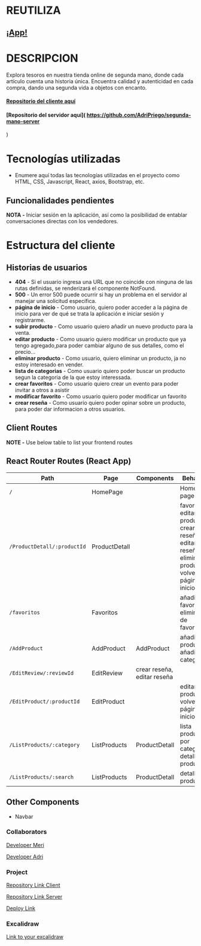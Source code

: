 # REUTILIZA

## [¡App!](https://project-segunda-mano.netlify.app/)

# DESCRIPCION
Explora tesoros  en nuestra tienda online de segunda mano, donde cada artículo cuenta una historia única. Encuentra calidad y autenticidad en cada compra, dando una segunda vida a objetos con encanto.

#### [Repositorio del cliente aquí]( https://github.com/meritxellavila/segunda-mano-client-)
#### [Repositorio del servidor aquí]( https://github.com/AdriPriego/segunda-mano-server
)

# Tecnologías utilizadas

- Enumere aquí todas las tecnologías utilizadas en el proyecto como  HTML, CSS, Javascript, React, axios, Bootstrap, etc.

## Funcionalidades pendientes

**NOTA -** Iniciar sesión en la aplicación, así como la posibilidad de entablar conversaciones directas con los vendedores.

# Estructura del cliente

## Historias de usuarios

- **404** - Si el usuario ingresa una URL que no coincide con ninguna de las rutas definidas, se renderizará el componente NotFound.
- **500** - Un error 500 puede ocurrir si hay un problema en el servidor al manejar una solicitud específica. 
- **página de inicio** - Como usuario, quiero poder acceder a la página de inicio para ver de qué se trata la aplicación e iniciar sesión y registrarme.
- **subir producto** - Como usuario quiero añadir un nuevo producto para la venta.
- **editar producto** - Como usuario quiero modificar un producto que ya tengo agregado,para poder cambiar alguno de sus detalles, como el precio...
- **eliminar producto** - Como usuario, quiero eliminar un producto, ja no estoy interesado en vender.
- **lista de categorias** - Como usuario quiero poder buscar un producto segun la categoria de la que estoy interessada. 
- **crear favoritos** - Como usuario quiero crear un evento para poder invitar a otros a asistir
- **modificar favorito** - Como usuario quiero poder modificar un favorito 
- **crear reseña** - Como usuario quiero poder opinar sobre un producto, para poder dar informacion a otros usuarios.

## Client Routes

**NOTE -** Use below table to list your frontend routes

## React Router Routes (React App)



| Path                      | Page            | Components        | Behavior                                                      |
| ------------------------- | ----------------| ----------------  |  ------------------------------------------------------------  |
| `/`                       | HomePage           |                   | Home page                                                     |
| `/ProductDetall/:productId`                 | ProductDetall        |                   | favoritos, editar producto, crear reseña, editar reseña, eliminar producto, volver a página de inicio |
| `/favoritos`                  | Favoritos          |                   | añadir a favoritos, eliminar de favoritos  |
| `/AddProduct`                | AddProduct        | AddProduct       | añadir productos, añadir categorías            |
| `/EditReview/:reviewId`             | EditReview       | crear reseña, editar reseña                                   |
| `/EditProduct/:productId`             | EditProduct       |                   | editar producto, volver a página de inicio                                 |
| `/ListProducts/:category`       | ListProducts   | ProductDetall        | lista producto por categoría, detalle de producto                                |
| `/ListProducts/:search`       | ListProducts   | ProductDetall        | detalle de producto                               |



## Other Components
- Navbar

 ### Collaborators

[Developer Meri](https://github.com/meritxellavila)

[Developer Adri](https://github.com/AdriPriego)

### Project

[Repository Link Client](https://github.com/meritxellavila/segunda-mano-client-)

[Repository Link Server](https://github.com/AdriPriego/segunda-mano-server)

[Deploy Link](https://project-segunda-mano.netlify.app/)

### Excalidraw

[Link to your excalidraw](https://excalidraw.com/#json=-S99i0hkmG2R7IvDwDS1J,2pf2aQOCxvalzgbQICi5Tg)  
